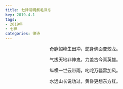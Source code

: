 ```yaml
---
title: 七律清明祭毛泽东
key: 2019.4.1
tags: 
- 2019年 
- 七律
categories: 律诗
---
```


<p align="center">奇脉韶峰生田冲，蛇身佛面变蛟龙。
</p>
<p align="center">气拔天地非神鬼，力盖古今真英雄。
</p>
<p align="center">纵横一世云带雨，叱咤万疆雷加风。
</p>
<p align="center">水远山长说功过，黄昏更想东方红。
</p>
